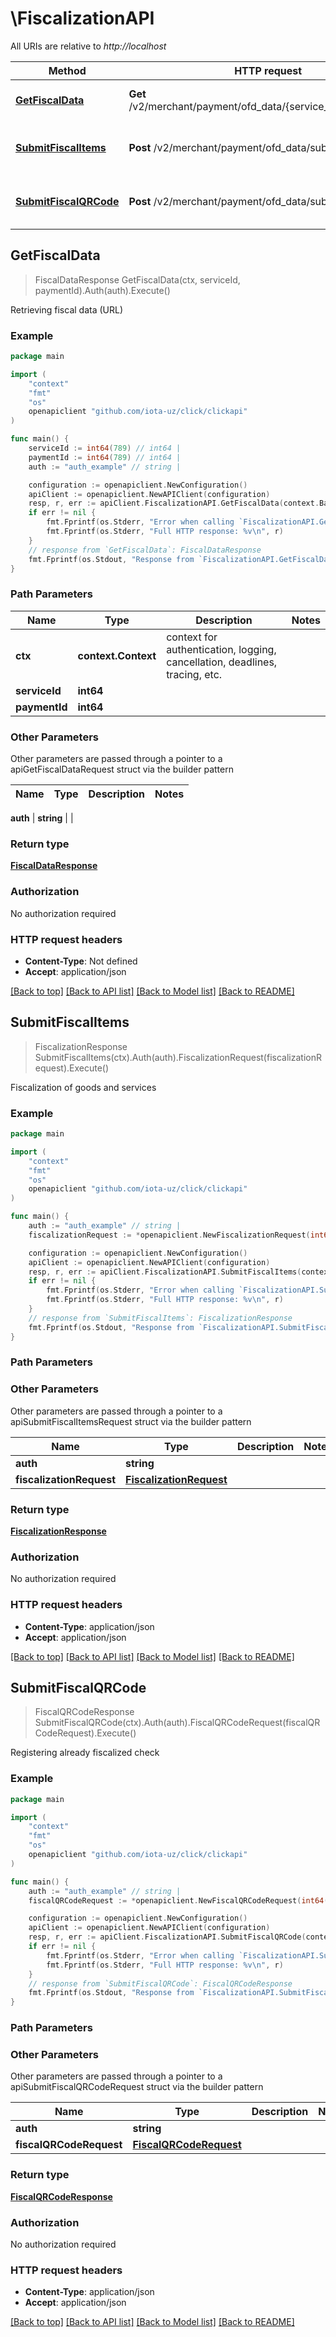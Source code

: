 # \FiscalizationAPI

All URIs are relative to *http://localhost*

Method | HTTP request | Description
------------- | ------------- | -------------
[**GetFiscalData**](FiscalizationAPI.md#GetFiscalData) | **Get** /v2/merchant/payment/ofd_data/{service_id}/{payment_id} | Retrieving fiscal data (URL)
[**SubmitFiscalItems**](FiscalizationAPI.md#SubmitFiscalItems) | **Post** /v2/merchant/payment/ofd_data/submit_items | Fiscalization of goods and services
[**SubmitFiscalQRCode**](FiscalizationAPI.md#SubmitFiscalQRCode) | **Post** /v2/merchant/payment/ofd_data/submit_qrcode | Registering already fiscalized check



## GetFiscalData

> FiscalDataResponse GetFiscalData(ctx, serviceId, paymentId).Auth(auth).Execute()

Retrieving fiscal data (URL)

### Example

```go
package main

import (
	"context"
	"fmt"
	"os"
	openapiclient "github.com/iota-uz/click/clickapi"
)

func main() {
	serviceId := int64(789) // int64 | 
	paymentId := int64(789) // int64 | 
	auth := "auth_example" // string | 

	configuration := openapiclient.NewConfiguration()
	apiClient := openapiclient.NewAPIClient(configuration)
	resp, r, err := apiClient.FiscalizationAPI.GetFiscalData(context.Background(), serviceId, paymentId).Auth(auth).Execute()
	if err != nil {
		fmt.Fprintf(os.Stderr, "Error when calling `FiscalizationAPI.GetFiscalData``: %v\n", err)
		fmt.Fprintf(os.Stderr, "Full HTTP response: %v\n", r)
	}
	// response from `GetFiscalData`: FiscalDataResponse
	fmt.Fprintf(os.Stdout, "Response from `FiscalizationAPI.GetFiscalData`: %v\n", resp)
}
```

### Path Parameters


Name | Type | Description  | Notes
------------- | ------------- | ------------- | -------------
**ctx** | **context.Context** | context for authentication, logging, cancellation, deadlines, tracing, etc.
**serviceId** | **int64** |  | 
**paymentId** | **int64** |  | 

### Other Parameters

Other parameters are passed through a pointer to a apiGetFiscalDataRequest struct via the builder pattern


Name | Type | Description  | Notes
------------- | ------------- | ------------- | -------------


 **auth** | **string** |  | 

### Return type

[**FiscalDataResponse**](FiscalDataResponse.md)

### Authorization

No authorization required

### HTTP request headers

- **Content-Type**: Not defined
- **Accept**: application/json

[[Back to top]](#) [[Back to API list]](../README.md#documentation-for-api-endpoints)
[[Back to Model list]](../README.md#documentation-for-models)
[[Back to README]](../README.md)


## SubmitFiscalItems

> FiscalizationResponse SubmitFiscalItems(ctx).Auth(auth).FiscalizationRequest(fiscalizationRequest).Execute()

Fiscalization of goods and services

### Example

```go
package main

import (
	"context"
	"fmt"
	"os"
	openapiclient "github.com/iota-uz/click/clickapi"
)

func main() {
	auth := "auth_example" // string | 
	fiscalizationRequest := *openapiclient.NewFiscalizationRequest(int64(123), int64(123), []openapiclient.Item{*openapiclient.NewItem("Name_example", "SPIC_example", int64(123), int64(123))}) // FiscalizationRequest | 

	configuration := openapiclient.NewConfiguration()
	apiClient := openapiclient.NewAPIClient(configuration)
	resp, r, err := apiClient.FiscalizationAPI.SubmitFiscalItems(context.Background()).Auth(auth).FiscalizationRequest(fiscalizationRequest).Execute()
	if err != nil {
		fmt.Fprintf(os.Stderr, "Error when calling `FiscalizationAPI.SubmitFiscalItems``: %v\n", err)
		fmt.Fprintf(os.Stderr, "Full HTTP response: %v\n", r)
	}
	// response from `SubmitFiscalItems`: FiscalizationResponse
	fmt.Fprintf(os.Stdout, "Response from `FiscalizationAPI.SubmitFiscalItems`: %v\n", resp)
}
```

### Path Parameters



### Other Parameters

Other parameters are passed through a pointer to a apiSubmitFiscalItemsRequest struct via the builder pattern


Name | Type | Description  | Notes
------------- | ------------- | ------------- | -------------
 **auth** | **string** |  | 
 **fiscalizationRequest** | [**FiscalizationRequest**](FiscalizationRequest.md) |  | 

### Return type

[**FiscalizationResponse**](FiscalizationResponse.md)

### Authorization

No authorization required

### HTTP request headers

- **Content-Type**: application/json
- **Accept**: application/json

[[Back to top]](#) [[Back to API list]](../README.md#documentation-for-api-endpoints)
[[Back to Model list]](../README.md#documentation-for-models)
[[Back to README]](../README.md)


## SubmitFiscalQRCode

> FiscalQRCodeResponse SubmitFiscalQRCode(ctx).Auth(auth).FiscalQRCodeRequest(fiscalQRCodeRequest).Execute()

Registering already fiscalized check

### Example

```go
package main

import (
	"context"
	"fmt"
	"os"
	openapiclient "github.com/iota-uz/click/clickapi"
)

func main() {
	auth := "auth_example" // string | 
	fiscalQRCodeRequest := *openapiclient.NewFiscalQRCodeRequest(int64(123), int64(123), "Qrcode_example") // FiscalQRCodeRequest | 

	configuration := openapiclient.NewConfiguration()
	apiClient := openapiclient.NewAPIClient(configuration)
	resp, r, err := apiClient.FiscalizationAPI.SubmitFiscalQRCode(context.Background()).Auth(auth).FiscalQRCodeRequest(fiscalQRCodeRequest).Execute()
	if err != nil {
		fmt.Fprintf(os.Stderr, "Error when calling `FiscalizationAPI.SubmitFiscalQRCode``: %v\n", err)
		fmt.Fprintf(os.Stderr, "Full HTTP response: %v\n", r)
	}
	// response from `SubmitFiscalQRCode`: FiscalQRCodeResponse
	fmt.Fprintf(os.Stdout, "Response from `FiscalizationAPI.SubmitFiscalQRCode`: %v\n", resp)
}
```

### Path Parameters



### Other Parameters

Other parameters are passed through a pointer to a apiSubmitFiscalQRCodeRequest struct via the builder pattern


Name | Type | Description  | Notes
------------- | ------------- | ------------- | -------------
 **auth** | **string** |  | 
 **fiscalQRCodeRequest** | [**FiscalQRCodeRequest**](FiscalQRCodeRequest.md) |  | 

### Return type

[**FiscalQRCodeResponse**](FiscalQRCodeResponse.md)

### Authorization

No authorization required

### HTTP request headers

- **Content-Type**: application/json
- **Accept**: application/json

[[Back to top]](#) [[Back to API list]](../README.md#documentation-for-api-endpoints)
[[Back to Model list]](../README.md#documentation-for-models)
[[Back to README]](../README.md)


